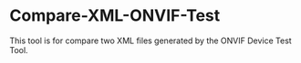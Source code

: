 # Compare-XML-ONVIF-Test

This tool is for compare two XML files generated by the ONVIF Device Test Tool.
